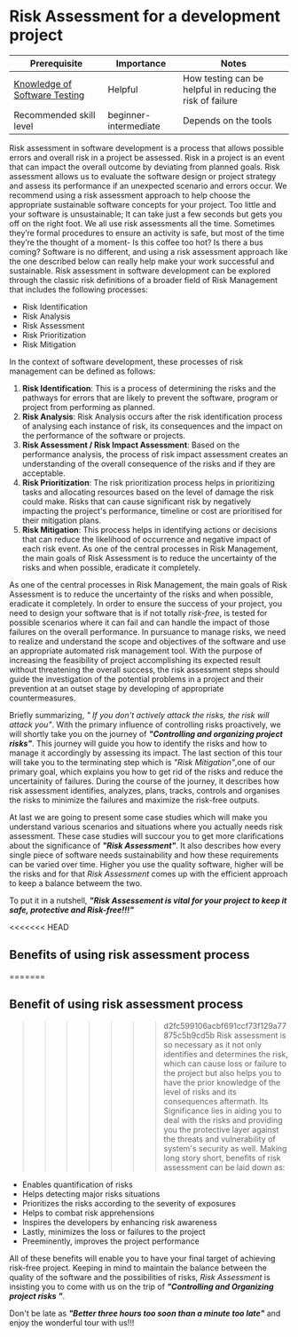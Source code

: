 # Risk Assessment for a development project

| Prerequisite | Importance | Notes |
| -------------|----------|------|
|[Knowledge of Software Testing](../../testing/testing) | Helpful | How testing can be helpful in reducing the risk of failure |
| Recommended skill level | beginner-intermediate | Depends on the tools |

Risk assessment in software development is a process that allows possible errors and overall risk in a project be assessed.
Risk in a project is an event that can impact the overall outcome by deviating from planned goals. 
Risk assessment allows us to evaluate the software design or project strategy and assess its performance if an unexpected scenario and errors occur. 
We recommend using a risk assessment approach to help choose the appropriate sustainable software concepts for your project. 
Too little and your software is unsustainable; 
It can take just a few seconds but gets you off on the right foot.
We all use risk assessments all the time. 
Sometimes they’re formal procedures to ensure an activity is safe, but most of the time they’re the thought of a moment- Is this coffee too hot? Is there a bus coming? 
Software is no different, and using a risk assessment approach like the one described below can really help make your work successful and sustainable. Risk assessment in software development can be explored through the classic risk definitions of a broader field of Risk Management that includes the following processes:

* Risk Identification
* Risk Analysis
* Risk Assessment
* Risk Prioritization
* Risk Mitigation 

In the context of software development, these processes of risk management can be defined as follows:
1. __Risk Identification__: This is a process of determining the risks and the pathways for errors that are likely to prevent the software, program or project from performing as planned.
2. __Risk Analysis__: Risk Analysis occurs after the risk identification process of analysing each instance of risk, its consequences and the impact on the performance of the software or projects.
3. __Risk Assessment / Risk Impact Assessment__: Based on the performance analysis, the process of risk impact assessment creates an understanding of the overall consequence of the risks and if they are acceptable.
4. __Risk Prioritization__:  The risk prioritization process helps in prioritizing tasks and allocating resources based on the level of damage the risk could make.
Risks that can cause significant risk by negatively impacting the project's performance, timeline or cost are prioritised for their mitigation plans.
5. __Risk Mitigation__: This process helps in identifying actions or decisions that can reduce the likelihood of occurrence and negative impact of each risk event.
As one of the central processes in Risk Management, the main goals of Risk Assessment is to reduce the uncertainty of the risks and when possible, eradicate it completely. 
 
 As one of the central processes in Risk Management, the main goals of Risk Assessment is to reduce the uncertainty of the risks and when possible, eradicate it completely.
 In order to ensure the success of your project, you need to design your software that is if not totally *risk-free*, is tested for possible scenarios where it can fail and can handle the impact of those failures on the overall performance.
 In pursuance to manage risks, we need to realize and understand the scope and objectives of the software and use an appropriate automated risk management tool. 
 With the purpose of increasing the feasibility of project accomplishing its expected result without threatening the overall success, the risk assessment steps should guide the investigation of the potential problems in a project and their prevention at an outset stage by developing of appropriate countermeasures.
 
 Briefly summarizing, *" If you don't actively attack the risks, the risk will attack you"*.
 With the primary influence of controlling risks proactively, we will shortly  take you on the journey of ***"Controlling and organizing project risks"***. 
This journey will guide you how to identify the risks and how to manage it accordingly by assessing its impact.
The last section of this tour will take you to the terminating step which is *"Risk Mitigation"*,one of our primary goal, which explains you how to get rid of the risks and reduce the uncertainity of failures.
During the course of the journey, it describes how risk assessment identifies, analyzes, plans, tracks, controls and organises the risks to minimize the failures and maximize the risk-free outputs.
 
At last we are going to present some case studies which will make you understand various scenarios and situations where you actually needs risk assessment.
These case studies will succour you to get more clarifications about the significance of ***"Risk Assessment"***. 
It also describes how every single piece of software needs sustainability and how these  requirements can be varied over time. 
Higher you use the quality software, higher will be the risks and for that *Risk Assessment* comes up with the efficient approach to keep a balance betweem the two.

To put it in a nutshell, ***"Risk Assessement is vital for your project to keep it safe, protective and Risk-free!!!"***

<<<<<<< HEAD
## Benefits of using risk assessment process
=======
## Benefit of using risk assessment process
>>>>>>> d2fc599106acbf691ccf73f129a77875c5b9cd5b
Risk assessment is so necessary as it not only identifies and determines the risk, which can cause loss or failure to the project but also helps you to have the prior knowledge of the level of risks and its consequences aftermath.  Its Significance lies in aiding you to deal with the risks and providing you the protective layer against the threats and vulnerability of system's security as well. Making long story short, benefits of risk assessment can be laid down as:

* Enables quantification of risks
* Helps detecting major risks situations
* Prioritizes the risks according to the severity of exposures
* Helps to combat risk apprehensions
* Inspires the developers by enhancing risk awareness
* Lastly, minimizes the loss or failures to the project
* Preeminently, improves the project performance

All of these benefits will enable you to have your final target of achieving risk-free project. Keeping in mind to maintain the balance between the quality of the software and the possibilities of risks, *Risk Assessment* is insisting you to come with us on the trip of ***"Controlling and Organizing project risks "***.

Don't be late as ***"Better three hours too soon than a minute too late"*** and enjoy the wonderful tour with us!!!
 
  
